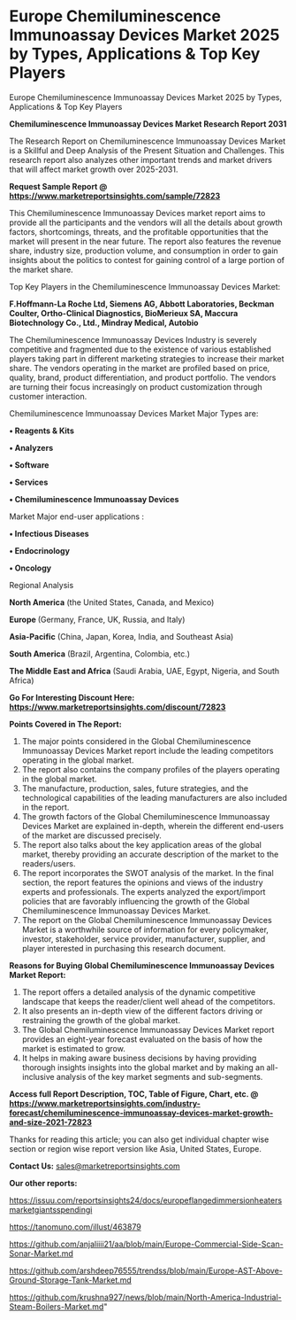 # Europe Chemiluminescence Immunoassay Devices Market 2025 by Types, Applications & Top Key Players
Europe Chemiluminescence Immunoassay Devices Market 2025 by Types, Applications & Top Key Players

<strong>Chemiluminescence Immunoassay Devices Market Research Report 2031</strong>

The Research Report on Chemiluminescence Immunoassay Devices Market is a Skillful and Deep Analysis of the Present Situation and Challenges. This research report also analyzes other important trends and market drivers that will affect market growth over 2025-2031.

<strong>Request Sample Report @ <a href=https://www.marketreportsinsights.com/sample/72823>https://www.marketreportsinsights.com/sample/72823</a></strong>

This Chemiluminescence Immunoassay Devices market report aims to provide all the participants and the vendors will all the details about growth factors, shortcomings, threats, and the profitable opportunities that the market will present in the near future. The report also features the revenue share, industry size, production volume, and consumption in order to gain insights about the politics to contest for gaining control of a large portion of the market share.

Top Key Players in the Chemiluminescence Immunoassay Devices Market:

<strong>F.Hoffmann-La Roche Ltd, Siemens AG, Abbott Laboratories, Beckman Coulter, Ortho-Clinical Diagnostics, BioMerieux SA, Maccura Biotechnology Co., Ltd., Mindray Medical, Autobio</strong>

The Chemiluminescence Immunoassay Devices Industry is severely competitive and fragmented due to the existence of various established players taking part in different marketing strategies to increase their market share. The vendors operating in the market are profiled based on price, quality, brand, product differentiation, and product portfolio. The vendors are turning their focus increasingly on product customization through customer interaction.

Chemiluminescence Immunoassay Devices Market Major Types are:

<strong>• Reagents & Kits

• Analyzers

• Software

• Services

• Chemiluminescence Immunoassay Devices</strong>

Market Major end-user applications :

<strong>• Infectious Diseases

• Endocrinology

• Oncology</strong>

Regional Analysis

</u><strong><b>North America</b></strong> (the United States, Canada, and Mexico)

<strong><b>Europe </b></strong>(Germany, France, UK, Russia, and Italy)

<strong><b>Asia-Pacific</b></strong> (China, Japan, Korea, India, and Southeast Asia)

<strong><b>South America</b></strong> (Brazil, Argentina, Colombia, etc.)

<strong><b>The Middle East and Africa</b></strong> (Saudi Arabia, UAE, Egypt, Nigeria, and South Africa)

<strong>Go For Interesting Discount Here: <a href=https://www.marketreportsinsights.com/discount/72823>https://www.marketreportsinsights.com/discount/72823</a></strong>

<strong>Points Covered in The Report:</strong>
<ol>
  <li>The major points considered in the Global Chemiluminescence Immunoassay Devices Market report include the leading competitors operating in the global market.</li>
  <li>The report also contains the company profiles of the players operating in the global market.</li>
  <li>The manufacture, production, sales, future strategies, and the technological capabilities of the leading manufacturers are also included in the report.</li>
  <li>The growth factors of the Global Chemiluminescence Immunoassay Devices Market are explained in-depth, wherein the different end-users of the market are discussed precisely.</li>
  <li>The report also talks about the key application areas of the global market, thereby providing an accurate description of the market to the readers/users.</li>
  <li>The report incorporates the SWOT analysis of the market. In the final section, the report features the opinions and views of the industry experts and professionals. The experts analyzed the export/import policies that are favorably influencing the growth of the Global Chemiluminescence Immunoassay Devices Market.</li>
  <li>The report on the Global Chemiluminescence Immunoassay Devices Market is a worthwhile source of information for every policymaker, investor, stakeholder, service provider, manufacturer, supplier, and player interested in purchasing this research document.</li>
</ol>
<strong>Reasons for Buying Global Chemiluminescence Immunoassay Devices Market Report:</strong>

<ol>
  <li>The report offers a detailed analysis of the dynamic competitive landscape that keeps the reader/client well ahead of the competitors.</li>
  <li>It also presents an in-depth view of the different factors driving or restraining the growth of the global market.</li>
  <li>The Global Chemiluminescence Immunoassay Devices Market report provides an eight-year forecast evaluated on the basis of how the market is estimated to grow.</li>
  <li>It helps in making aware business decisions by having providing thorough insights insights into the global market and by making an all-inclusive analysis of the key market segments and sub-segments.</li>
</ol>
<strong>Access full Report Description, TOC, Table of Figure, Chart, etc. @ <a href=https://www.marketreportsinsights.com/industry-forecast/chemiluminescence-immunoassay-devices-market-growth-and-size-2021-72823>https://www.marketreportsinsights.com/industry-forecast/chemiluminescence-immunoassay-devices-market-growth-and-size-2021-72823</a></strong>


Thanks for reading this article; you can also get individual chapter wise section or region wise report version like Asia, United States, Europe.

<strong>Contact Us:</strong>
sales@marketreportsinsights.com

<strong>Our other reports:</strong>

<a href=https://issuu.com/reportsinsights24/docs/europeflangedimmersionheatersmarketgiantsspendingi>https://issuu.com/reportsinsights24/docs/europeflangedimmersionheatersmarketgiantsspendingi</a>

<a href=https://tanomuno.com/illust/463879>https://tanomuno.com/illust/463879</a>

<a href=https://github.com/anjaliiii21/aa/blob/main/Europe-Commercial-Side-Scan-Sonar-Market.md>https://github.com/anjaliiii21/aa/blob/main/Europe-Commercial-Side-Scan-Sonar-Market.md</a>

<a href=https://github.com/arshdeep76555/trendss/blob/main/Europe-AST-Above-Ground-Storage-Tank-Market.md>https://github.com/arshdeep76555/trendss/blob/main/Europe-AST-Above-Ground-Storage-Tank-Market.md</a>

<a href=https://github.com/krushna927/news/blob/main/North-America-Industrial-Steam-Boilers-Market.md>https://github.com/krushna927/news/blob/main/North-America-Industrial-Steam-Boilers-Market.md</a>"
